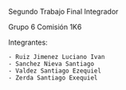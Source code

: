Segundo Trabajo Final Integrador

Grupo 6
Comisión 1K6 

Integrantes:
 
	- Ruiz Jimenez Luciano Ivan
	- Sanchez Nieva Santiago
	- Valdez Santiago Ezequiel
	- Zerda Santiago Exequiel
